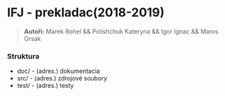 # IFJ - prekladac(2018-2019)

> **Autoři:**  Marek Rohel && Polishchuk Kateryna && Igor Ignac && Maros Orsak 

### Struktura

- doc/    - (adres.) dokumentacia
- src/    - (adres.) zdrojové soubory
- test/   - (adres.) testy
